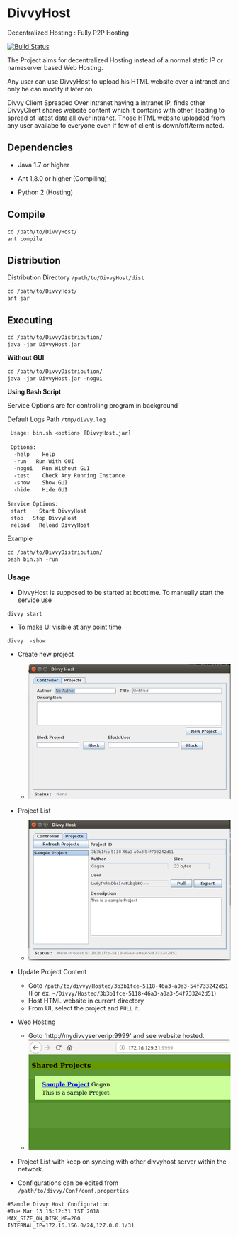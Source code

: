 # DivvyHost
Decentralized Hosting : Fully P2P Hosting 

[![Build Status](https://travis-ci.org/scopeInfinity/DivvyHost.svg?branch=master)](https://travis-ci.org/scopeInfinity/DivvyHost)


The Project aims for decentralized Hosting instead of a normal static IP or nameserver based Web Hosting.

Any user can use DivvyHost to upload his HTML website over a intranet and only he can modify it later on.

Divvy Client Spreaded Over Intranet having a intranet IP, finds other DivvyClient shares website content which it contains with other, leading to spread of latest data all over intranet. Those HTML website uploaded from any user availabe to everyone even if few of client is down/off/terminated.


## Dependencies

  * Java 1.7 or higher
  
  * Ant 1.8.0 or higher (Compiling)

  * Python 2 (Hosting)  

## Compile
    cd /path/to/DivvyHost/
    ant compile

## Distribution
  Distribution Directory `/path/to/DivvyHost/dist`
  
    cd /path/to/DivvyHost/
    ant jar
    
## Executing
  
    cd /path/to/DivvyDistribution/
    java -jar DivvyHost.jar
    
  
  __Without GUI__
  
    cd /path/to/DivvyDistribution/
    java -jar DivvyHost.jar -nogui

  __Using Bash Script__

   Service Options are for controlling program in background
   
   Default Logs Path `/tmp/divvy.log`

     Usage: bin.sh <option> [DivvyHost.jar]
       
     Options:
      -help    Help
      -run   Run With GUI
      -nogui   Run Without GUI
      -test    Check Any Running Instance
      -show    Show GUI
      -hide    Hide GUI

    Service Options:
     start    Start DivvyHost
     stop   Stop DivvyHost
     reload   Reload DivvyHost
  
  Example
  
    cd /path/to/DivvyDistribution/
    bash bin.sh -run

### Usage

- DivvyHost is supposed to be started at boottime. To manually start the service use 
```
divvy start
```

- To make UI visible at any point time
```
divvy  -show
```

- Create new project
   - ![Project Init](./images/snap_controller.png)

- Project List
   - ![Project List Page](./images/snap_project.png)

- Update Project Content
   - Goto `/path/to/divvy/Hosted/3b3b1fce-5118-46a3-a0a3-54f733242d51` (For ex. `~/Divvy/Hosted/3b3b1fce-5118-46a3-a0a3-54f733242d51`)
   - Host HTML website in current directory
   - From UI, select the project and `PULL` it.

- Web Hosting
   - Goto 'http://mydivvyserverip:9999' and see website hosted.
   - ![Web Hosting](./images/snap_web.png)
   
- Project List with keep on syncing with other divvyhost server within the network.
- Configurations can be edited from `/path/to/divvy/Conf/conf.properties`
```
#Sample Divvy Host Configuration
#Tue Mar 13 15:12:31 IST 2018
MAX_SIZE_ON_DISK_MB=200
INTERNAL_IP=172.16.156.0/24,127.0.0.1/31
```


  
    
  
